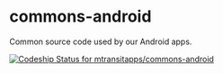 commons-android
===============

Common source code used by our Android apps.

[ ![Codeship Status for mtransitapps/commons-android](https://www.codeship.io/projects/8bf31ce0-2e4d-0132-483c-7e53b330ae43/status)](https://www.codeship.io/projects/39357)
